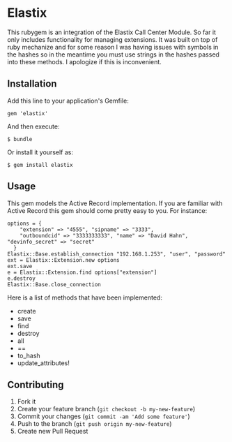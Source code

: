 # Elastix

This rubygem is an integration of the Elastix Call Center Module. So far it only includes functionality for managing extensions. It was built on top of ruby mechanize and for some reason I was having issues with symbols in the hashes so in the meantime you must use strings in the hashes passed into these methods. I apologize if this is inconvenient.

## Installation

Add this line to your application's Gemfile:

    gem 'elastix'

And then execute:

    $ bundle

Or install it yourself as:

    $ gem install elastix

## Usage

This gem models the Active Record implementation. If you are familiar with Active Record
this gem should come pretty easy to you. For instance:

    options = {
        "extension" => "4555", "sipname" => "3333",
        "outboundcid" => "3333333333", "name" => "David Hahn", "devinfo_secret" => "secret"
      }
    Elastix::Base.establish_connection "192.168.1.253", "user", "password"
    ext = Elastix::Extension.new options
    ext.save
    e = Elastix::Extension.find options["extension"]
    e.destroy
    Elastix::Base.close_connection

Here is a list of methods that have been implemented:
  * create
  * save
  * find
  * destroy
  * all
  * ==
  * to\_hash
  * update\_attributes!

## Contributing

1. Fork it
2. Create your feature branch (`git checkout -b my-new-feature`)
3. Commit your changes (`git commit -am 'Add some feature'`)
4. Push to the branch (`git push origin my-new-feature`)
5. Create new Pull Request
